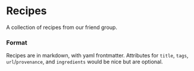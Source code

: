 # Recipes

A collection of recipes from our friend group.

### Format
Recipes are in markdown, with yaml frontmatter. Attributes for `title`, `tags`, `url`/`provenance`, and `ingredients` would be nice but are optional.
